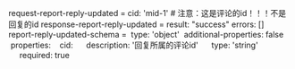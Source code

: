 request-report-reply-updated =
  cid: 'mid-1' # 注意：这是评论的id！！！不是回复的id
response-report-reply-updated =
  result: "success"
  errors: []
report-reply-updated-schema =
 type: 'object'
 additional-properties: false
 properties:
   cid:
     description: '回复所属的评论id'
     type: 'string'
     required: true
